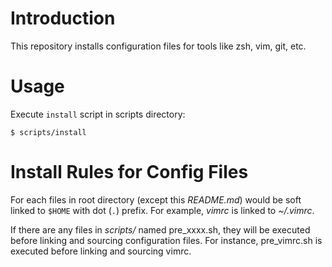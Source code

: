 # Introduction

This repository installs configuration files for tools like zsh, vim, git, etc.

# Usage

Execute `install` script in scripts directory:

```
$ scripts/install
```

# Install Rules for Config Files

For each files in root directory (except this *README.md*) would be soft linked
to `$HOME` with dot (`.`) prefix. For example, *vimrc* is linked to *~/.vimrc*.

If there are any files in *scripts/* named pre_xxxx.sh, they will be executed
before linking and sourcing configuration files. For instance, pre_vimrc.sh is
executed before linking and sourcing vimrc.


